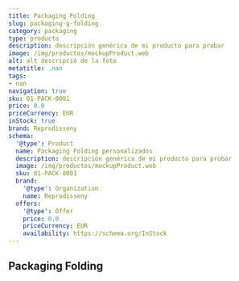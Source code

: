 ```yaml
---
title: Packaging Folding
slug: packaging-g-folding
category: packaging
type: producto
description: descripción genérica de mi producto para probar
image: /img/productos/mockupProduct.web
alt: alt descripció de la foto
metatitle: .nan
tags:
- nan
navigation: true
sku: 01-PACK-0001
price: 0.0
priceCurrency: EUR
inStock: true
brand: Reprodisseny
schema:
  '@type': Product
  name: Packaging Folding personalizados
  description: descripción genérica de mi producto para probar
  image: /img/productos/mockupProduct.web
  sku: 01-PACK-0001
  brand:
    '@type': Organization
    name: Reprodisseny
  offers:
    '@type': Offer
    price: 0.0
    priceCurrency: EUR
    availability: https://schema.org/InStock
---
```


## Packaging Folding

